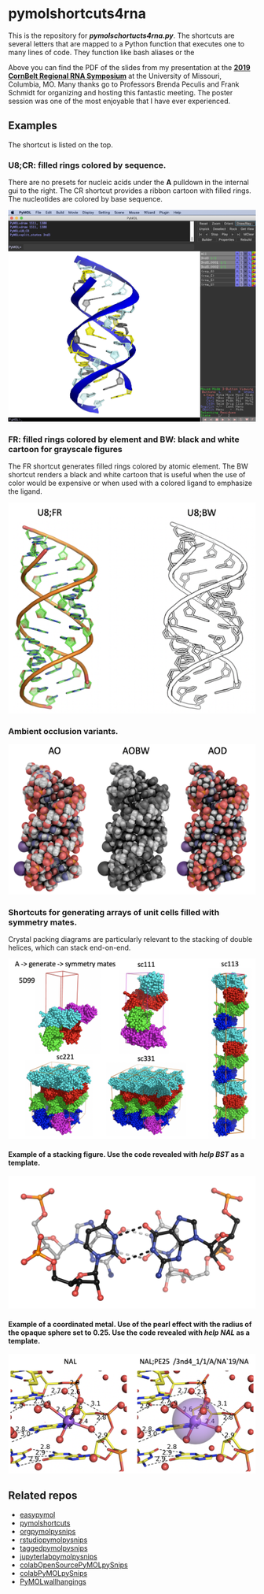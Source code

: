 # pymolshortcuts4rna

This is the repository for ***pymolschortucts4rna.py***.
The shortcuts are several letters that are mapped to a Python function that executes one to many lines of code.
They function like bash aliases or the 

Above you can find the PDF of the slides from my presentation at the [**2019 CornBelt Regional RNA Symposium**](https://rna-cornbelt-regional-meeting.webnode.com) at the University of Missouri, Columbia, MO. 
Many thanks go to Professors Brenda Peculis and Frank Schmidt for organizing and hosting this fantastic meeting. 
The poster session was one of the most enjoyable that I have ever experienced.


## Examples


The shortcut is listed on the top.


### U8;CR: filled rings colored by sequence. 

There are no presets for nucleic acids under the **A** pulldown in the internal gui to the right.
The CR shortcut provides a ribbon cartoon with filled rings. 
The nucleotides are colored by base sequence.

![U8CR](https://github.com/MooersLab/pymolshortcuts4RNA/blob/master/images/guiU8CR.png?raw=true "CR")


### FR: filled rings colored by element and BW: black and white cartoon for grayscale figures

The FR shortcut generates filled rings colored by atomic element.
The BW shortcut renders a black and white cartoon that is useful when the use of color would be expensive or when used with a colored ligand to emphasize the ligand.

![U8FRBW](https://github.com/MooersLab/pymolshortcuts4RNA/blob/master/images/U8FRBW.png?raw=true "FR BW")


### Ambient occlusion variants. 

![AOAOBWAOD](https://github.com/MooersLab/pymolshortcuts4RNA/blob/master/images/AOAOBWAOD.png?raw=true "AO BW AOD")


### Shortcuts for generating arrays of unit cells filled with symmetry mates.

Crystal packing diagrams are particularly relevant to the stacking of double helices, which can stack end-on-end.

![xtalPacking](https://github.com/MooersLab/pymolshortcuts4RNA/blob/master/images/xtalPacking.png?raw=true "xtalPacking")


#### Example of a stacking figure. Use the code revealed with *help BST* as a template.

![BST](https://github.com/MooersLab/pymolshortcuts4RNA/blob/master/images/BSTcrop.png?raw=true "BST")


#### Example of a coordinated metal. Use of the pearl effect with the radius of the opaque sphere set to 0.25. Use the code revealed with *help NAL* as a template.

![NaNape25](https://github.com/MooersLab/pymolshortcuts4RNA/blob/master/images/NaNape25.png?raw=true "naNape25")


## Related repos

- [easypymol](https://github.com/MooersLab/EasyPyMOL/edit/master/README.md)
- [pymolshortcuts](https://github.com/MooersLab/pymolshortcuts)
- [orgpymolpysnips](https://github.com/MooersLab/orgpymolpysnips)
- [rstudiopymolpysnips](https://github.com/MooersLab/rstudiopymolpysnips)
- [taggedpymolpysnips](https://github.com/MooersLab/taggedpymolpysnips)
- [jupyterlabpymolpysnips](https://github.com/MooersLab/jupyterlabpymolpysnips)
- [colabOpenSourcePyMOLpySnips](https://github.com/MooersLab/colabOpenSourcePyMOLpySnips)
- [colabPyMOLpySnips](https://github.com/MooersLab/colabPyMOLpySnips)
- [PyMOLwallhangings](https://github.com/MooersLab/PyMOLwallhangings)

